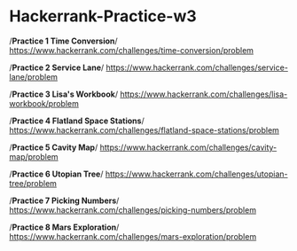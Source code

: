 # Hackerrank-Practice-w3

/**Practice 1 Time Conversion**/
https://www.hackerrank.com/challenges/time-conversion/problem

/**Practice 2 Service Lane**/
https://www.hackerrank.com/challenges/service-lane/problem

/**Practice 3 Lisa's Workbook**/
https://www.hackerrank.com/challenges/lisa-workbook/problem

/**Practice 4 Flatland Space Stations**/
https://www.hackerrank.com/challenges/flatland-space-stations/problem

/**Practice 5 Cavity Map**/
https://www.hackerrank.com/challenges/cavity-map/problem

/**Practice 6 Utopian Tree**/
https://www.hackerrank.com/challenges/utopian-tree/problem

/**Practice 7 Picking Numbers**/
https://www.hackerrank.com/challenges/picking-numbers/problem

/**Practice 8 Mars Exploration**/
https://www.hackerrank.com/challenges/mars-exploration/problem
